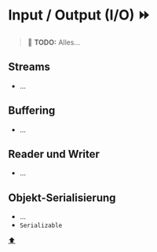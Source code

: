 # Input / Output (I/O) :fast_forward:

> :construction: **TODO:** Alles...

## Streams

-   ...

## Buffering

-   ...

## Reader und Writer

-   ...

## Objekt-Serialisierung

-   ...
-   `Serializable`


<!-- Dieser Link sollte am Ende der Datei stehen! -->
<a class="top-link" href="#">:arrow_up:</a>